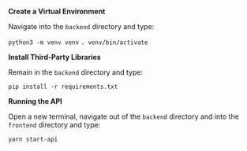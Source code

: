 **Create a Virtual Environment**

Navigate into the `backend` directory and type:

`python3 -m venv venv`
`. venv/bin/activate`

**Install Third-Party Libraries**

Remain in the `backend` directory and type:

`pip install -r requirements.txt`

**Running the API**

Open a new terminal, navigate out of the `backend` directory and into the `frontend` directory and type:

`yarn start-api`




